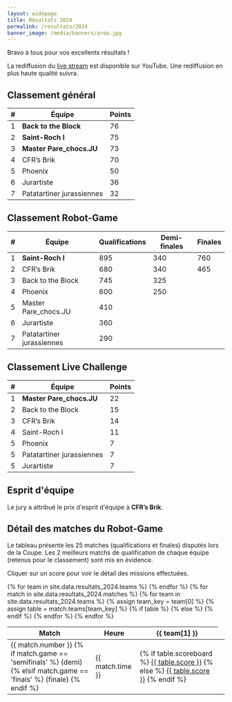 ```yaml
---
layout: widepage
title: Résultats 2024
permalink: /resultats/2024
banner_image: /media/banners/area.jpg
---
```


<div class="results-page" markdown="1">

<i class="fa fa-trophy" aria-hidden="true"></i>
Bravo à tous pour vos excellents résultats !

<i class="fa fa-youtube-play" aria-hidden="true"></i>
La rediffusion du [live stream](https://www.youtube.com/watch?v=zFT-6BUkNtk) est disponible sur YouTube.
Une rediffusion en plus haute qualité suivra.

## Classement général

| # | Équipe                    | Points |
|---|---------------------------|--------|
| 1 | **Back to the Block**     | 76     |
| 2 | **Saint-Roch I**          | 75     |
| 3 | **Master Pare_chocs.JU**  | 73     |
| 4 | CFR’s Brik                | 70     |
| 5 | Phoenix                   | 50     |
| 6 | Jurartiste                | 36     |
| 7 | Patatartiner jurassiennes | 32     |

## Classement Robot-Game

| # | Équipe                    | Qualifications | Demi-finales | Finales |
|---|---------------------------|----------------|--------------|---------|
| 1 | **Saint-Roch I**          | 895            | 340          | 760     |
| 2 | CFR’s Brik                | 680            | 340          | 465     |
| 3 | Back to the Block         | 745            | 325          |         |
| 4 | Phoenix                   | 600            | 250          |         |
| 5 | Master Pare_chocs.JU      | 410            |              |         |
| 6 | Jurartiste                | 360            |              |         |
| 7 | Patatartiner jurassiennes | 290            |              |         |

## Classement Live Challenge

| # | Équipe                    | Points |
|---|---------------------------|--------|
| 1 | **Master Pare_chocs.JU**  | 22     |
| 2 | Back to the Block         | 15     |
| 3 | CFR’s Brik                | 14     |
| 4 | Saint-Roch I              | 11     |
| 5 | Phoenix                   | 7      |
| 5 | Patatartiner jurassiennes | 7      |
| 5 | Jurartiste                | 7      |

## Esprit d'équipe

Le jury a attribué le prix d'esprit d'équipe à **CFR’s Brik**.

## Détail des matches du Robot-Game

Le tableau présente les 25 matches (qualifications et finales) disputés lors de la Coupe.
Les 2 meilleurs matchs de qualification de chaque équipe (retenus pour le classement) sont mis en évidence.

<i class="fa fa-mouse-pointer" aria-hidden="true"></i>
Cliquer sur un score pour voir le détail des missions effectuées.

<table>
	<thead>
		<tr>
			<th>Match</th>
			<th>Heure</th>
			{% for team in site.data.resultats_2024.teams %}
			<th class="small-title">{{ team[1] }}</th>
			{% endfor %}
		</tr>
	</thead>
	<tbody>
	    {% for match in site.data.resultats_2024.matches %}
	    <tr>
	        <td>
	            {{ match.number }}
	            {% if match.game == 'semifinals' %}
	            (demi)
	            {% elsif match.game == 'finals' %}
	            (finale)
	            {% endif %}
            </td>
	        <td>{{ match.time }}</td>
			{% for team in site.data.resultats_2024.teams %}
			{% assign team_key = team[0] %}
			{% assign table = match.teams[team_key] %}
	        {% if table %}
	        <td title="Match {{ match.number }} {{ match.time }}, table {{ table.table }}, équipe {{ team[1] }}{% if table.best %} (meilleur match de qualification){% endif %}"{% if table.best %} class="best-score"{% endif %}>
	            {% if table.scoreboard %}
              <a href="https://fll-scoreboard.robots-ju.ch/masterpiece#{{ table.scoreboard }}" class="js-scoreboard">{{ table.score }}</a>
	            {% else %}
	            <a href="#" class="js-missing-scoreboard">{{ table.score }}</a>
	            {% endif %}
            </td>
	        {% else %}
	        <td></td>
	        {% endif %}
	        {% endfor %}
	    </tr>
	    {% endfor %}
	</tbody>
</table>

<div class="content-overlay" id="js-overlay" style="display:none;">
    <div class="overlay-modal">
        <div class="overlay-header">
            <div class="close">Fermer <i class="fa fa-close"></i></div>
        </div>
        <div class="overlay-content" id="js-overlay-content"></div>
        <div class="overlay-footer">
            <a id="js-overlay-link" href="#" target="_blank">Ouvrir dans un nouvel onglet <i class="fa fa-external-link"></i></a>
        </div>
   </div>
</div>

<script>

(function() {
    var o = document.getElementById('js-overlay');
    var oc = document.getElementById('js-overlay-content');
    var ol = document.getElementById('js-overlay-link');

    function closeModal() {
        oc.innerHTML = '';
        o.style.display = 'none';
    }

    [].forEach.call(document.querySelectorAll('.js-scoreboard'), function(a) {
        a.addEventListener('click', function(e) {
            e.preventDefault();
            oc.innerHTML = '<iframe width="853" height="600" src="' + a.href + '" frameborder="0"></iframe>';
            ol.href = a.href;
            o.style.display = 'block';
        });
    });
    
    [].forEach.call(document.querySelectorAll('.js-missing-scoreboard'), function(a) {
        a.addEventListener('click', function(e) {
            e.preventDefault();
            alert('Malheureusement le détail de ce match n\'a pas été sauvegardé. Seul le score est disponible.');
        });
    });

    document.querySelector('#js-overlay .close').addEventListener('click', closeModal);
    o.addEventListener('click', function(e) {
        if (e.target === o) {
            closeModal();
        }
    });
})();

</script>

</div>
